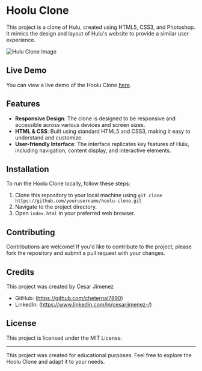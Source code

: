 # Hoolu Clone

This project is a clone of Hulu, created using HTML5, CSS3, and Photoshop. It mimics the design and layout of Hulu's website to provide a similar user experience.


![Hulu Clone Image](https://github.com/cheternal7890/Hulu-Clone/assets/157067093/1bf07f4f-2532-409e-8251-fc3f87696344)

## Live Demo

You can view a live demo of the Hoolu Clone [here](https://hoolu.netlify.app/).

## Features

- **Responsive Design**: The clone is designed to be responsive and accessible across various devices and screen sizes.
- **HTML & CSS**: Built using standard HTML5 and CSS3, making it easy to understand and customize.
- **User-friendly Interface**: The interface replicates key features of Hulu, including navigation, content display, and interactive elements.


## Installation

To run the Hoolu Clone locally, follow these steps:

1. Clone this repository to your local machine using `git clone https://github.com/yourusername/hoolu-clone.git`
2. Navigate to the project directory.
3. Open `index.html` in your preferred web browser.

## Contributing

Contributions are welcome! If you'd like to contribute to the project, please fork the repository and submit a pull request with your changes.

## Credits

This project was created by Cesar Jimenez

- GitHub: (https://github.com/cheternal7890)
- LinkedIn: (https://www.linkedin.com/in/cesarjimenez-/)

## License

This project is licensed under the MIT License.

---

This project was created for educational purposes. Feel free to explore the Hoolu Clone and adapt it to your needs.
